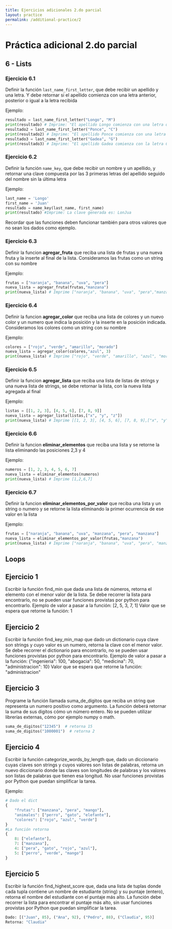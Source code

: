 ```yaml
---
title: Ejercicios adicionales 2.do parcial
layout: practice
permalink: /additional-practice/2
---
```


# Práctica adicional 2.do parcial

## 6 - Lists

### Ejercicio 6.1
Definir la función `last_name_first_letter`, que debe recibir un apellido y una letra. Y debe retornar si el apellido comienza con una letra anterior, posterior o igual a la letra recibida

Ejemplo:
```python
resultado = last_name_first_letter("Longo", "M")
print(resultado) # Imprime: "El apellido Longo comienza con una letra que está antes de la M"
resultado2 = last_name_first_letter("Ponce", "C")
print(resultado2) # Imprime: "El apellido Ponce comienza con una letra que está después de la C"
resultado3 = last_name_first_letter("Gadea", "G")
print(resultado3) # Imprime: "El apellido Gadea comienza con la letra G"
```

### Ejercicio 6.2
Definir la función `name_key`, que debe recibir un nombre y un apellido, y retornar una clave compuesta por las 3 primeras letras del apellido seguido del nombre sin la última letra

Ejemplo:
```python
last_name = 'Longo'
first_name = 'Juan'
resultado = name_key(last_name, first_name)
print(resultado) #Imprime: La clave generada es: LonJua
```

Recordar que las funciones deben funcionar también para otros valores que no sean los dados como ejemplo.


### Ejercicio 6.3
Definir la funcion **agregar_fruta** que reciba una lista de frutas y una nueva fruta y la inserte al final de la lista. Consideramos las frutas como un string con su nombre

Ejemplo:
```python
frutas = ["naranja", "banana", "uva", "pera"]
nueva_lista = agregar_fruta(frutas,"manzana")
print(nueva_lista) # Imprime ["naranja", "banana", "uva", "pera","manzana"]

```

### Ejercicio 6.4
Definir la funcion **agregar_color** que reciba una lista de colores y un nuevo color y un numero que indica la posición y la inserte en la posición indicada. Consideramos los colores como un string con su nombre

Ejemplo:
```python
colores = ["rojo", "verde", "amarillo", "morado"]
nueva_lista = agregar_color(colores,"azul", 3)
print(nueva_lista) # Imprime ["rojo", "verde", "amarillo", "azul", "morado"]

```

### Ejercicio 6.5
Definir la funcion **agregar_lista** que reciba una lista de listas de strings y una nueva lista de strings, se debe retornar la lista, con la nueva lista agregada al final

Ejemplo:
```python
listas = [[1, 2, 3], [4, 5, 6], [7, 8, 9]]
nueva_lista = agregar_lista(listas,["x", "y", "z"])
print(nueva_lista) # Imprime [[1, 2, 3], [4, 5, 6], [7, 8, 9],["x", "y", "z"]]

```

### Ejercicio 6.6
Definir la funcion **eliminar_elementos** que reciba una lista y se retorne la lista eliminando las posiciones 2,3 y 4

Ejemplo:
```python
numeros = [1, 2, 3, 4, 5, 6, 7]
nueva_lista = eliminar_elementos(numeros)
print(nueva_lista) # Imprime [1,2,6,7]

```

### Ejercicio 6.7
Definir la funcion **eliminar_elementos_por_valor** que reciba una lista y un string o numero y se retorne la lista eliminando la primer ocurrencia de ese valor en la lista

Ejemplo:
```python
frutas = ["naranja", "banana", "uva", "manzana", "pera", "manzana"]
nueva_lista = eliminar_elementos_por_valor(frutas,"manzana")
print(nueva_lista) # Imprime ["naranja", "banana", "uva", "pera", "manzana"]

```
## Loops

## Ejercicio 1
Escribir la función find_min que dada una lista de números, retorna el elemento con el menor valor de la lista. Se debe recorrer la lista para encontrarlo, no se pueden usar funciones provistas por python para encontrarlo.
Ejemplo de valor a pasar a la función: [2, 5, 3, 7, 1]
Valor que se espera que retorne la función: 1

## Ejercicio 2
Escribir la función find_key_min_map que dado un dictionario cuya clave son strings y cuyo valor es un numero, retorna la clave con el menor valor. Se debe recorrer el dictionario para encontrarlo, no se pueden usar funciones provistas por python para encontrarlo.
Ejemplo de valor a pasar a la función: {"ingenieria": 100, "abogacia": 50, "medicina": 70, "administracion": 10}
Valor que se espera que retorne la función: "administracion"

## Ejercicio 3
Programe la función llamada suma_de_digitos que reciba un string que representa un numero positivo como argumento. La función deberá retornar la suma de sus digitos cómo un número entero. No se pueden utilizar librerías externas, cómo por ejemplo numpy o math.

```python
suma_de_digitos("12345")  # retorna 15
suma_de_digitos("1000001")  # retorna 2
```

## Ejercicio 4

Escribir la función categorize_words_by_length que, dado un diccionario cuyas claves son strings y cuyos valores son listas de palabras, retorna un nuevo diccionario donde las claves son longitudes de palabras y los valores son listas de palabras que tienen esa longitud. No usar funciones provistas por Python que puedan simplificar la tarea.

Ejemplo:
```python
# Dado el dict
{
    "frutas": ["manzana", "pera", "mango"],
    "animales": ["perro", "gato", "elefante"],
    "colores": ["rojo", "azul", "verde"]
}
#La función retorna
{
    8: ["elefante"],
    7: ["manzana"],
    4: ["pera", "gato", "rojo", "azul"],
    5: ["perro", "verde", "mango"]
}
```

## Ejercicio 5

Escribir la función find_highest_score que, dada una lista de tuplas donde cada tupla contiene un nombre de estudiante (string) y su puntaje (entero), retorna el nombre del estudiante con el puntaje más alto. La función debe recorrer la lista para encontrar el puntaje más alto, sin usar funciones provistas por Python que puedan simplificar la tarea.

```python
Dado: [("Juan", 85), ("Ana", 92), ("Pedro", 88), ("Claudia", 95)]
Retorna: "Claudia"
```


